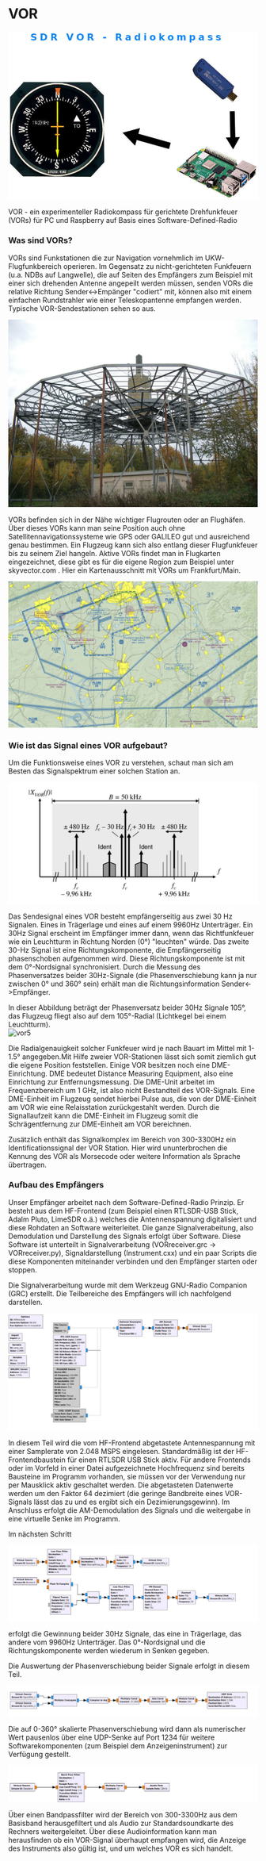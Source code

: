 # VOR

![vor](https://github.com/BM45/VOR/blob/main/pics4www/VOR.jpg)

VOR - ein experimenteller Radiokompass für gerichtete Drehfunkfeuer (VORs) für PC und Raspberry auf Basis eines Software-Defined-Radio

### Was sind VORs?

VORs sind Funkstationen die zur Navigation vornehmlich im UKW-Flugfunkbereich operieren. Im Gegensatz zu nicht-gerichteten Funkfeuern (u.a. NDBs auf Langwelle), die auf Seiten des Empfängers zum Beispiel mit einer sich drehenden Antenne angepeilt werden müssen, senden VORs die relative Richtung Sender<->Empänger "codiert" mit, können also mit einem einfachen Rundstrahler wie einer Teleskopantenne empfangen werden. Typische VOR-Sendestationen sehen so aus.

![vor2](https://github.com/BM45/VOR/blob/main/pics4www/vorreal.jpg)

VORs befinden sich in der Nähe wichtiger Flugrouten oder an Flughäfen. Über dieses VORs kann man seine Position auch ohne Satellitennavigationssysteme wie GPS oder GALILEO gut und ausreichend genau bestimmen. Ein Flugzeug kann sich also entlang dieser Flugfunkfeuer bis zu seinem Ziel hangeln. Aktive VORs findet man in Flugkarten eingezeichnet, diese gibt es für die eigene Region zum Beispiel unter skyvector.com . Hier ein Kartenausschnitt mit VORs um Frankfurt/Main.

![vor3](https://github.com/BM45/VOR/blob/main/pics4www/skyvector_com.jpg)

### Wie ist das Signal eines VOR aufgebaut?

Um die Funktionsweise eines VOR zu verstehen, schaut man sich am Besten das Signalspektrum einer solchen Station an.

![vor4](https://github.com/BM45/VOR/blob/main/pics4www/spektrumvor.jpg)

Das Sendesignal eines VOR besteht empfängerseitig aus zwei 30 Hz Signalen. Eines in Trägerlage und eines auf einem 9960Hz Unterträger. Ein 30Hz Signal erscheint im Empfänger immer dann, wenn das Richtfunkfeuer wie ein Leuchtturm in Richtung Norden (0°) "leuchten" würde. Das zweite 30-Hz Signal ist eine Richtungskomponente, die Empfängerseitig phasenschoben aufgenommen wird. Diese Richtungskomponente ist mit dem 0°-Nordsignal synchronisiert. Durch die Messung des Phasenversatzes beider 30Hz-Signale (die Phasenverschiebung kann ja nur zwischen 0° und 360° sein) erhält man die Richtungsinformation Sender<->Empfänger.

In dieser Abbildung beträgt der Phasenversatz beider 30Hz Signale 105°, das Flugzeug fliegt also auf dem 105°-Radial (Lichtkegel bei einem Leuchtturm).  
![vor5](https://upload.wikimedia.org/wikipedia/commons/d/d1/VOR_principle.gif)

Die Radialgenauigkeit solcher Funkfeuer wird je nach Bauart im Mittel mit 1-1.5° angegeben.Mit Hilfe zweier VOR-Stationen lässt sich somit ziemlich gut die eigene Position feststellen. Einige VOR besitzen noch eine DME-Einrichtung. DME bedeutet Distance Measuring Equipment, also eine Einrichtung zur Entfernungsmessung. Die DME-Unit arbeitet im Frequenzbereich um 1 GHz, ist also nicht Bestandteil des VOR-Signals. Eine DME-Einheit im Flugzeug sendet hierbei Pulse aus, die von der DME-Einheit am VOR wie eine Relaisstation zurückgestahlt werden. Durch die Signallaufzeit kann die DME-Einheit im Flugzeug somit die Schrägentfernung zur DME-Einheit am VOR bereichnen.  

Zusätzlich enthält das Signalkomplex im Bereich von 300-3300Hz ein Identificationssignal der VOR Station. Hier wird ununterbrochen die Kennung des VOR als Morsecode oder weitere Information als Sprache übertragen.
 
### Aufbau des Empfängers

Unser Empfänger arbeitet nach dem Software-Defined-Radio Prinzip. Er besteht aus dem HF-Frontend (zum Beispiel einen RTLSDR-USB Stick, Adalm Pluto, LimeSDR o.ä.) welches die Antennenspannung digitalisiert und diese Rohdaten an Software weiterleitet. Die ganze Signalverabeitung, also Demodulation und Darstellung des Signals erfolgt über Software.
Diese Software ist unterteilt in Signalverarbeitung (VORreceiver.grc -> VORreceiver.py), Signaldarstellung (Instrument.cxx) und ein paar Scripts die diese Komponenten miteinander verbinden und den Empfänger starten oder stoppen.

Die Signalverarbeitung wurde mit dem Werkzeug GNU-Radio Companion (GRC) erstellt. Die Teilbereiche des Empfängers will ich nachfolgend darstellen.

![vor6](https://github.com/BM45/VOR/blob/main/pics4www/VORreceiver_grc_sampling.jpg)

In diesem Teil wird die vom HF-Frontend abgetastete Antennespannung mit einer Samplerate von 2.048 MSPS eingelesen. Standardmäßig ist der HF-Frontendbaustein für einen RTLSDR USB Stick aktiv. Für andere Frontends oder im Vorfeld in einer Datei aufgezeichnete Hochfrequenz sind bereits Bausteine im Programm vorhanden, sie müssen vor der Verwendung nur per Mausklick aktiv geschaltet werden. Die abgetasteten Datenwerte werden um den Faktor 64 dezimiert (die geringe Bandbreite eines VOR-Signals lässt das zu und es ergibt sich ein Dezimierungsgewinn). Im Anschluss erfolgt die AM-Demodulation des Signals und die weitergabe in eine virtuelle Senke im Programm.

Im nächsten Schritt

![vor7](https://github.com/BM45/VOR/blob/main/pics4www/VORreceiver_grc_ref_var_sig.jpg)

erfolgt die Gewinnung beider 30Hz Signale, das eine in Trägerlage, das andere vom 9960Hz Unterträger. Das 0°-Nordsignal und die Richtungskomponente werden wiederum in Senken gegeben.

Die Auswertung der Phasenverschiebung beider Signale erfolgt in diesem Teil.

![vor8](https://github.com/BM45/VOR/blob/main/pics4www/VORreceiver_grc_diff.jpg)

Die auf 0-360° skalierte Phasenverschiebung wird dann als numerischer Wert pausenlos über eine UDP-Senke auf Port 1234 für weitere Softwarekomponenten (zum Beispiel dem Anzeigeninstrument) zur Verfügung gestellt.

![vor9](https://github.com/BM45/VOR/blob/main/pics4www/VORreceiver_grc_ident.jpg)

Über einen Bandpassfilter wird der Bereich von 300-3300Hz aus dem Basisband herausgefiltert und als Audio zur Standardsoundkarte des Rechners weitergeleitet. Über diese Audioinformation kann man herausfinden ob ein VOR-Signal überhaupt empfangen wird, die Anzeige des Instruments also gültig ist, und um welches VOR es sich handelt. 








